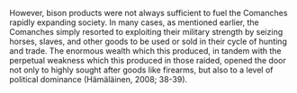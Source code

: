 
However, bison products were not always sufficient to fuel the Comanches rapidly expanding society. In many cases, as mentioned earlier, the Comanches simply resorted to exploiting their military strength by seizing horses, slaves, and other goods to be used or sold in their cycle of hunting and trade. The enormous wealth which this produced, in tandem with the perpetual weakness which this produced in those raided, opened the door not only to highly sought after goods like firearms, but also to a level of political dominance (Hämäläinen, 2008; 38-39).


